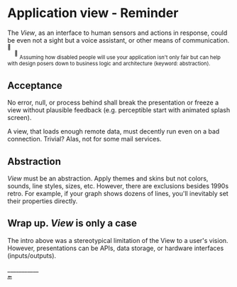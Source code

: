 # Application view - Reminder

The _View_, as an interface to human sensors and actions in response, could be even not a sight but a voice assistant, or other means of communication.<sup>🙋</sup>\
&nbsp;&nbsp;&nbsp;&nbsp;<sup>🙋</sup>&nbsp;<sub>Assuming how disabled people will use your application isn't only fair but can help with design posers down to business logic and architecture (keyword: abstraction).</sub>

## Acceptance

No error, null, or process behind shall break the presentation or freeze a view without plausible feedback (e.g. perceptible start with animated splash screen).

A view, that loads enough remote data, must decently run even on a bad connection. Trivial? Alas, not for some mail services.

## Abstraction

_View_ must be an abstraction. Apply themes and skins but not colors, sounds, line styles, sizes, etc. However, there are exclusions besides 1990s retro. For example, if your graph shows dozens of lines, you'll inevitably set their properties directly.

## Wrap up. _View_ is only a case

The intro above was a stereotypical limitation of the View to a user's vision. However, presentations can be APIs, data storage, or hardware interfaces (inputs/outputs). 

\___________\
🔚
